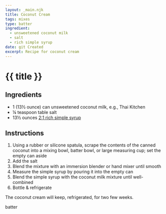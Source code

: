 ```yaml
---
layout: _main.njk
title: Coconut Cream
tags: mixes
type: batter
ingredient:
  - unsweetened coconut milk
  - salt
  - rich simple syrup
date: git Created
excerpt: Recipe for coconut cream
---
```


<!-- markdownlint-disable MD025 -->
# {{ title }}
<!-- markdownlint-enable MD025 -->

## Ingredients

* 1 (13&frac12; ounce) can unsweetened coconut milk, e.g., Thai Kitchen
* &frac14; teaspoon table salt
* 13&frac12; ounces [2:1 rich simple syrup](/mixes/2-1-simple-syrup/)

## Instructions

1. Using a rubber or silicone spatula, scrape the contents of the canned coconut into a mixing bowl, batter bowl, or large measuring cup; set the empty can aside
2. Add the salt
3. Blend the mixture with an immersion blender or hand mixer until smooth
4. Measure the simple syrup by pouring it into the empty can
5. Blend the simple syrup with the coconut milk mixture until well-combined
6. Bottle & refrigerate

<tiki-callout type="note">

  The coconut cream will keep, refrigerated, for two few weeks.

</tiki-callout>

<div
  class="sr-only"
  data-cat[0]="Batter"
  data-ingredient[0]="Coconut milk, unsweetened"
  data-ingredient[1]="Salt, table"
  data-ingredient[2]="2:1 rich simple syrup"
  data-pagefind-filter="
    Category[data-cat[0]],
    Ingredient[data-ingredient[0]],
    Ingredient[data-ingredient[1]],
    Ingredient[data-ingredient[2]],
    Pantry[data-ingredient[0]],
    Pantry[data-ingredient[1]],
    Syrup[data-ingredient[2]]
  "
>
</div>

<div class="keywords" aria-hidden>batter</div>
